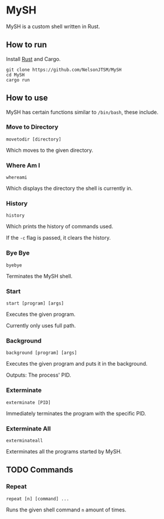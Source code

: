 # MySH
MySH is a custom shell written in Rust.

## How to run
Install [Rust](https://www.rust-lang.org/tools/install) and Cargo.

```
git clone https://github.com/NelsonJTSM/MySH
cd MySH
cargo run
```

## How to use

MySH has certain functions similar to ```/bin/bash```, these include.

### Move to Directory

```
movetodir [directory]
```

Which moves to the given directory.

### Where Am I

```
whereami
```

Which displays the directory the shell is currently in.

### History

```
history
```

Which prints the history of commands used.

If the ```-c``` flag is passed, it clears the history.

### Bye Bye

```
byebye
```

Terminates the MySH shell.

### Start

```
start [program] [args]
```

Executes the given program. 

Currently only uses full path.

### Background

```
background [program] [args]
```

Executes the given program and puts it in the background.

Outputs: The process' PID.

### Exterminate

```
exterminate [PID]
```

Immediately terminates the program with the specific PID.

### Exterminate All

```
exterminateall
```

Exterminates all the programs started by MySH.

## TODO Commands

### Repeat

```
repeat [n] [command] ...
```

Runs the given shell command ```n``` amount of times.